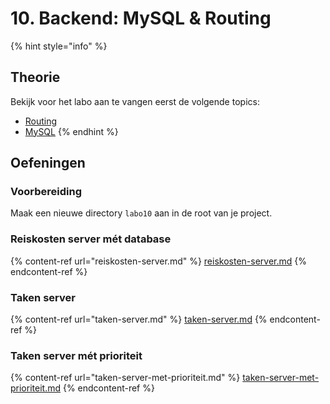# 10. Backend: MySQL & Routing

{% hint style="info" %}
## Theorie

Bekijk voor het labo aan te vangen eerst de volgende topics:

* [Routing](../../cursus/backend/wat-is-een-backend-framework/router.md)
* [MySQL](../../cursus/backend/mysql.md)
{% endhint %}

## Oefeningen

### Voorbereiding

Maak een nieuwe directory `labo10` aan in de root van je project.

### Reiskosten server mét database

{% content-ref url="reiskosten-server.md" %}
[reiskosten-server.md](reiskosten-server.md)
{% endcontent-ref %}

### Taken server

{% content-ref url="taken-server.md" %}
[taken-server.md](taken-server.md)
{% endcontent-ref %}

### Taken server mét prioriteit

{% content-ref url="taken-server-met-prioriteit.md" %}
[taken-server-met-prioriteit.md](taken-server-met-prioriteit.md)
{% endcontent-ref %}
